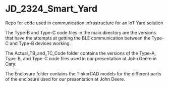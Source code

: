 # JD_2324_Smart_Yard
Repo for code used in communication infrastructure for an IoT Yard solution

The Type-B and Type-C code files in the main directory are the versions that have the attempts at getting the BLE communication between the Type-C and Type-B devices working.

The Actual_TB_and_TC_Code folder contains the versions of the Type-A, Type-B, and Type-C code files used in our presentation at John Deere in Cary.

The Enclosure folder contains the TinkerCAD models for the different parts of the enclosure used for our presentation at John Deere.

